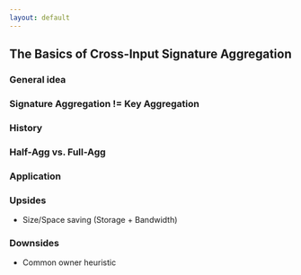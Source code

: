 ```yaml
---
layout: default
---
```


## The Basics of Cross-Input Signature Aggregation

### General idea

### Signature Aggregation != Key Aggregation

### History

### Half-Agg vs. Full-Agg


### Application


### Upsides

- Size/Space saving (Storage + Bandwidth)

### Downsides

- Common owner heuristic

